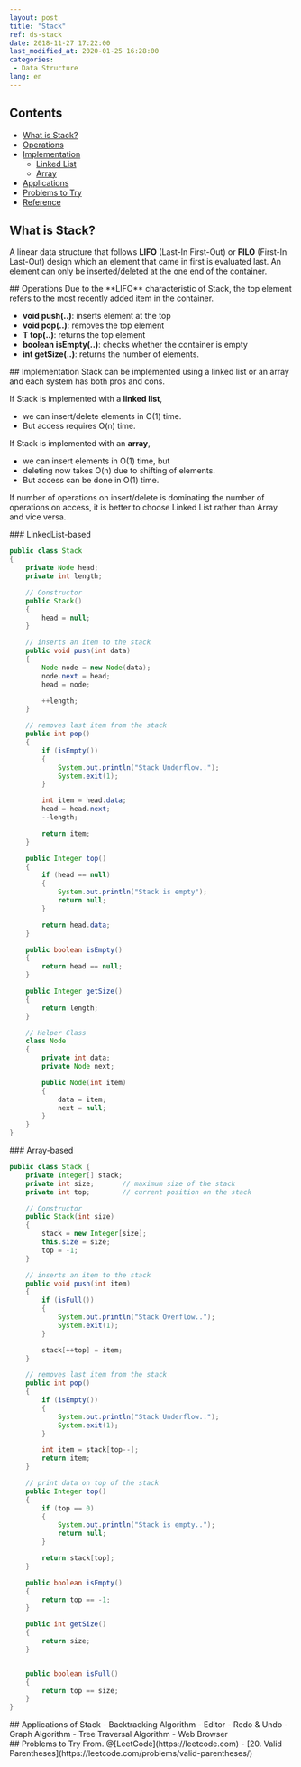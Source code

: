```yaml
---
layout: post
title: "Stack"
ref: ds-stack
date: 2018-11-27 17:22:00
last_modified_at: 2020-01-25 16:28:00
categories: 
 - Data Structure
lang: en
---
```


## Contents
- [What is Stack?](#concept)
- [Operations](#op)
- [Implementation](#implement)
  * [Linked List](#linkedlist)
  * [Array](#array)
- [Applications](#app)
- [Problems to Try](#try)
- [Reference](#ref)

<div class="divider"></div>

## What is Stack? <a id="concept"></a>
A linear data structure that follows **LIFO** (Last-In First-Out) or **FILO** (First-In Last-Out) design which an element that came in first is evaluated last. An element can only be inserted/deleted at the one end of the container.

<div class="divider"></div>
## Operations <a id="op"></a>
Due to the **LIFO** characteristic of Stack, the top element refers to the most recently added item in the container.

 - **void push(..)**: inserts element at the top
 - **void pop(..)**: removes the top element
 - **T top(..)**: returns the top element
 - **boolean isEmpty(..)**: checks whether the container is empty
 - **int getSize(..)**: returns the number of elements.

<div class="divider"></div>
## Implementation <a id="implement"></a>
 Stack can be implemented using a linked list or an array and each system has both pros and cons.

 If Stack is implemented with a **linked list**,
 - we can insert/delete elements in O(1) time.
 - But access requires O(n) time.  

 If Stack is implemented with an **array**,
 - we can insert elements in O(1) time, but
 - deleting now takes O(n) due to shifting of elements. 
 - But access can be done in O(1) time.

 If number of operations on insert/delete is dominating the number of operations on access, it is better to choose Linked List rather than Array and vice versa.

<div class="divider"></div>
### LinkedList-based <a id="linkedlist"></a>

```java
public class Stack
{
    private Node head;
    private int length;

    // Constructor
    public Stack()
    {
        head = null;
    }

    // inserts an item to the stack
    public void push(int data)
    {
        Node node = new Node(data);
        node.next = head;
        head = node;

        ++length;
    }

    // removes last item from the stack
    public int pop()
    {
        if (isEmpty())
        {
            System.out.println("Stack Underflow..");
            System.exit(1);
        }

        int item = head.data;
        head = head.next;
        --length;

        return item;
    }

    public Integer top()
    {
        if (head == null)
        {
            System.out.println("Stack is empty");
            return null;
        }

        return head.data;
    }

    public boolean isEmpty()
    {
        return head == null;
    }

    public Integer getSize()
    {
        return length;
    }

    // Helper Class
    class Node
    {
        private int data;
        private Node next;

        public Node(int item)
        {
            data = item;
            next = null;
        }
    }
}
```

<div class="divider"></div>
### Array-based <a id="array"></a>

```java
public class Stack {
    private Integer[] stack;
    private int size;       // maximum size of the stack
    private int top;        // current position on the stack

    // Constructor
    public Stack(int size)
    {
        stack = new Integer[size];
        this.size = size;
        top = -1;
    }

    // inserts an item to the stack
    public void push(int item)
    {
        if (isFull())
        {
            System.out.println("Stack Overflow..");
            System.exit(1);
        }

        stack[++top] = item;
    }

    // removes last item from the stack
    public int pop()
    {
        if (isEmpty())
        {
            System.out.println("Stack Underflow..");
            System.exit(1);
        }

        int item = stack[top--];
        return item;
    }

    // print data on top of the stack
    public Integer top()
    {
        if (top == 0)
        {
            System.out.println("Stack is empty..");
            return null;
        }

        return stack[top];
    }

    public boolean isEmpty()
    {
        return top == -1;
    }

    public int getSize()
    {
        return size;
    }


    public boolean isFull()
    {
        return top == size;
    }
}
```

<div class="divider"></div>
## Applications of Stack <a id="app"></a>
- Backtracking Algorithm
- Editor - Redo & Undo
- Graph Algorithm
- Tree Traversal Algorithm
- Web Browser

<div class="divider"></div>
## Problems to Try <a id="try"></a>
From. @[LeetCode](https://leetcode.com)  
- [20. Valid Parentheses](https://leetcode.com/problems/valid-parentheses/)
